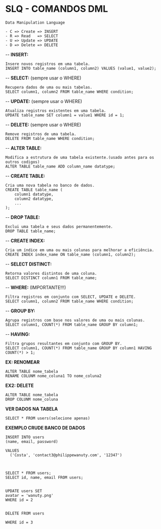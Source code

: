 # SLQ - COMANDOS DML
    Data Manipulation Language

    - C => Create => INSERT
    - R => Read   => SELECT
    - U => Update => UPDATE
    - D => Delete => DELETE

-- **INSERT:** 

    Insere novos registros em uma tabela.
    INSERT INTO table_name (column1, column2) VALUES (value1, value2);

-- **SELECT:**  (sempre usar o WHERE)

    Recupera dados de uma ou mais tabelas.
    SELECT column1, column2 FROM table_name WHERE condition;


-- **UPDATE:**  (sempre usar o WHERE)

    Atualiza registros existentes em uma tabela.
    UPDATE table_name SET column1 = value1 WHERE id = 1;

-- **DELETE:** (sempre usar o WHERE)

    Remove registros de uma tabela.
    DELETE FROM table_name WHERE condition;

-- **ALTER TABLE:**     

    Modifica a estrutura de uma tabela existente.(usado antes para os outros codigos)
    ALTER TABLE table_name ADD column_name datatype;

-- **CREATE TABLE:** 

    Cria uma nova tabela no banco de dados.
    CREATE TABLE table_name (
        column1 datatype,
        column2 datatype,
        ...
    );

-- **DROP TABLE:**

    Exclui uma tabela e seus dados permanentemente.
    DROP TABLE table_name;

-- **CREATE INDEX:**

    Cria um índice em uma ou mais colunas para melhorar a eficiência.
    CREATE INDEX index_name ON table_name (column1, column2);

-- **SELECT DISTINCT:** 

    Retorna valores distintos de uma coluna.
    SELECT DISTINCT column1 FROM table_name;

-- **WHERE:** (IMPORTANTE!!!)

    Filtra registros em conjunto com SELECT, UPDATE e DELETE.
    SELECT column1, column2 FROM table_name WHERE condition;

-- **GROUP BY:** 

    Agrupa registros com base nos valores de uma ou mais colunas.
    SELECT column1, COUNT(*) FROM table_name GROUP BY column1;

-- **HAVING:** 

    Filtra grupos resultantes em conjunto com GROUP BY.
    SELECT column1, COUNT(*) FROM table_name GROUP BY column1 HAVING COUNT(*) > 1;


**EX: RENOMEAR**

    ALTER TABLE nome_tabela
    RENAME COLUNM nome_coluna1 TO nome_coluna2

**EX2: DELETE**

    ALTER TABLE nome_tabela
    DROP COLUNM nome_coluna

**VER DADOS NA TABELA**

    SELECT * FROM users(selecione apenas)


**EXEMPLO CRUDE BANCO DE DADOS**

    INSERT INTO users 
    (name, email, password)
      
    VALUES 
      ('Costa', 'contact3@philippewanuty.com', '12347')



    SELECT * FROM users;
    SELECT id, name, email FROM users;


    UPDATE users SET 
    avatar = 'wanuty.png'
    WHERE id = 2


    DELETE FROM users

    WHERE id = 3

